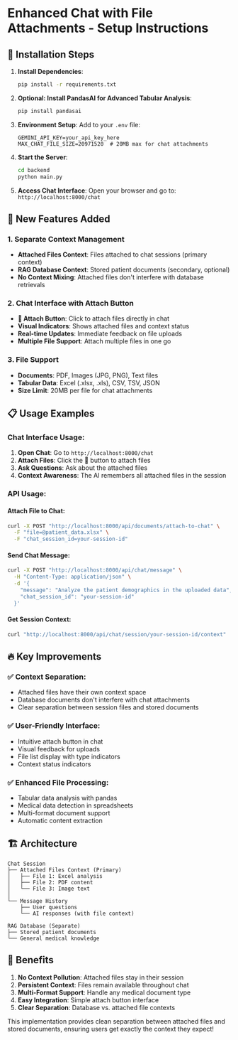 # Enhanced Chat with File Attachments - Setup Instructions

## 🔧 Installation Steps

1. **Install Dependencies**:
   ```bash
   pip install -r requirements.txt
   ```

2. **Optional: Install PandasAI for Advanced Tabular Analysis**:
   ```bash
   pip install pandasai
   ```

3. **Environment Setup**:
   Add to your `.env` file:
   ```
   GEMINI_API_KEY=your_api_key_here
   MAX_CHAT_FILE_SIZE=20971520  # 20MB max for chat attachments
   ```

4. **Start the Server**:
   ```bash
   cd backend
   python main.py
   ```

5. **Access Chat Interface**:
   Open your browser and go to: `http://localhost:8000/chat`

## 🚀 New Features Added

### 1. Separate Context Management
- **Attached Files Context**: Files attached to chat sessions (primary context)
- **RAG Database Context**: Stored patient documents (secondary, optional)
- **No Context Mixing**: Attached files don't interfere with database retrievals

### 2. Chat Interface with Attach Button
- **📎 Attach Button**: Click to attach files directly in chat
- **Visual Indicators**: Shows attached files and context status  
- **Real-time Updates**: Immediate feedback on file uploads
- **Multiple File Support**: Attach multiple files in one go

### 3. File Support
- **Documents**: PDF, Images (JPG, PNG), Text files
- **Tabular Data**: Excel (.xlsx, .xls), CSV, TSV, JSON
- **Size Limit**: 20MB per file for chat attachments

## 📋 Usage Examples

### Chat Interface Usage:
1. **Open Chat**: Go to `http://localhost:8000/chat`
2. **Attach Files**: Click the 📎 button to attach files
3. **Ask Questions**: Ask about the attached files
4. **Context Awareness**: The AI remembers all attached files in the session

### API Usage:

#### Attach File to Chat:
```bash
curl -X POST "http://localhost:8000/api/documents/attach-to-chat" \
  -F "file=@patient_data.xlsx" \
  -F "chat_session_id=your-session-id"
```

#### Send Chat Message:
```bash
curl -X POST "http://localhost:8000/api/chat/message" \
  -H "Content-Type: application/json" \
  -d '{
    "message": "Analyze the patient demographics in the uploaded data",
    "chat_session_id": "your-session-id"
  }'
```

#### Get Session Context:
```bash
curl "http://localhost:8000/api/chat/session/your-session-id/context"
```

## 🔥 Key Improvements

### ✅ **Context Separation**:
- Attached files have their own context space
- Database documents don't interfere with chat attachments
- Clear separation between session files and stored documents

### ✅ **User-Friendly Interface**:
- Intuitive attach button in chat
- Visual feedback for uploads
- File list display with type indicators
- Context status indicators

### ✅ **Enhanced File Processing**:
- Tabular data analysis with pandas
- Medical data detection in spreadsheets  
- Multi-format document support
- Automatic content extraction

## 🏗️ Architecture

```
Chat Session
├── Attached Files Context (Primary)
│   ├── File 1: Excel analysis
│   ├── File 2: PDF content  
│   └── File 3: Image text
│
└── Message History
    ├── User questions
    └── AI responses (with file context)

RAG Database (Separate)
├── Stored patient documents
└── General medical knowledge
```

## 🎯 Benefits

1. **No Context Pollution**: Attached files stay in their session
2. **Persistent Context**: Files remain available throughout chat
3. **Multi-Format Support**: Handle any medical document type
4. **Easy Integration**: Simple attach button interface
5. **Clear Separation**: Database vs. attached file contexts

This implementation provides clean separation between attached files and stored documents, ensuring users get exactly the context they expect!